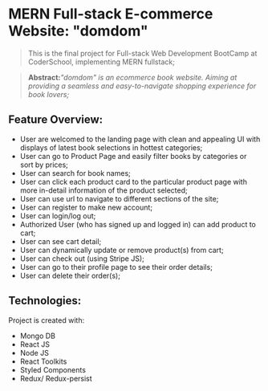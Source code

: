 # MERN Full-stack E-commerce Website: "domdom"

> This is the final project for Full-stack Web Development BootCamp at CoderSchool, implementing MERN fullstack;

>
><strong>Abstract:</strong><em>"domdom" is an ecommerce book website. Aiming at providing a seamless and easy-to-navigate shopping experience for book lovers;</em>

## Feature Overview:
- User are welcomed to the landing page with clean and appealing UI with displays of latest book selections in hottest categories;
- User can go to Product Page and easily filter books by categories or sort by prices;
- User can search for book names;
- User can click each product card to the particular product page with more in-detail information of the product selected;
- User can use url to navigate to different sections of the site;
- User can register to make new account;
- User can login/log out;
- Authorized User (who has signed up and logged in) can add product to cart;
- User can see cart detail;
- User can dynamically update or remove product(s) from cart;
- User can check out (using Stripe JS);
- User can go to their profile page to see their order details;
- User can delete their order(s);
## Technologies:
Project is created with: 
* Mongo DB
* React JS
* Node JS
* React Toolkits
* Styled Components
* Redux/ Redux-persist
